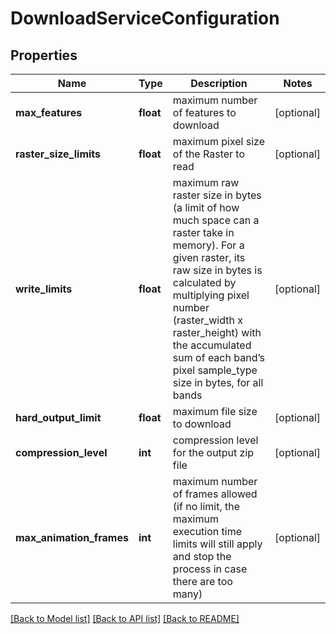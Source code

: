 # DownloadServiceConfiguration

## Properties
Name | Type | Description | Notes
------------ | ------------- | ------------- | -------------
**max_features** | **float** | maximum number of features to download | [optional] 
**raster_size_limits** | **float** | maximum pixel size of the Raster to read | [optional] 
**write_limits** | **float** | maximum raw raster size in bytes (a limit of how much space can a raster take in memory). For a given raster, its raw size in bytes is calculated by multiplying pixel number (raster_width x raster_height) with the accumulated sum of each band’s pixel sample_type size in bytes, for all bands | [optional] 
**hard_output_limit** | **float** | maximum file size to download | [optional] 
**compression_level** | **int** | compression level for the output zip file | [optional] 
**max_animation_frames** | **int** | maximum number of frames allowed (if no limit, the maximum execution time limits will still apply and stop the process in case there are too many) | [optional] 

[[Back to Model list]](../README.md#documentation-for-models) [[Back to API list]](../README.md#documentation-for-api-endpoints) [[Back to README]](../README.md)


